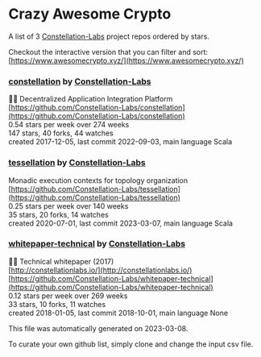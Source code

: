 # Crazy Awesome Crypto
A list of 3 [Constellation-Labs](https://github.com/Constellation-Labs) project repos ordered by stars.  

Checkout the interactive version that you can filter and sort: 
[https://www.awesomecrypto.xyz/](https://www.awesomecrypto.xyz/)  


### [constellation](https://github.com/Constellation-Labs/constellation) by [Constellation-Labs](https://github.com/Constellation-Labs)  
:milky_way::satellite: Decentralized Application Integration Platform  
[https://github.com/Constellation-Labs/constellation](https://github.com/Constellation-Labs/constellation)  
0.54 stars per week over 274 weeks  
147 stars, 40 forks, 44 watches  
created 2017-12-05, last commit 2022-09-03, main language Scala  


### [tessellation](https://github.com/Constellation-Labs/tessellation) by [Constellation-Labs](https://github.com/Constellation-Labs)  
Monadic execution contexts for topology organization   
[https://github.com/Constellation-Labs/tessellation](https://github.com/Constellation-Labs/tessellation)  
0.25 stars per week over 140 weeks  
35 stars, 20 forks, 14 watches  
created 2020-07-01, last commit 2023-03-07, main language Scala  


### [whitepaper-technical](https://github.com/Constellation-Labs/whitepaper-technical) by [Constellation-Labs](https://github.com/Constellation-Labs)  
:page_facing_up::satellite: Technical whitepaper (2017)  
[http://constellationlabs.io/](http://constellationlabs.io/)  
[https://github.com/Constellation-Labs/whitepaper-technical](https://github.com/Constellation-Labs/whitepaper-technical)  
0.12 stars per week over 269 weeks  
33 stars, 10 forks, 11 watches  
created 2018-01-05, last commit 2018-10-01, main language None  


This file was automatically generated on 2023-03-08.  

To curate your own github list, simply clone and change the input csv file.  